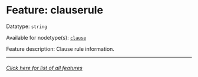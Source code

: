 # Feature: clauserule

Datatype: `string`

Available for nodetype(s): [`clause`](clausenodefeatures.md)

Feature description: Clause rule information.

---
###### [Click here for list of all features](home.md)
